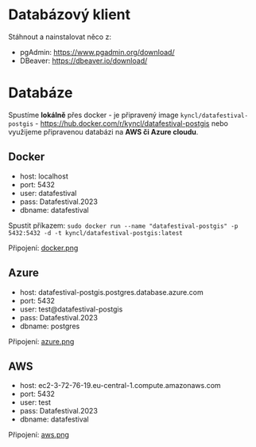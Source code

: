 # Databázový klient

Stáhnout a nainstalovat něco z: 

- pgAdmin: https://www.pgadmin.org/download/
- DBeaver: https://dbeaver.io/download/

# Databáze

Spustíme **lokálně** přes docker - je připravený image `kyncl/datafestival-postgis` - https://hub.docker.com/r/kyncl/datafestival-postgis 
nebo využijeme připravenou databázi na **AWS či Azure cloudu**.

## Docker

- host: localhost
- port: 5432
- user: datafestival
- pass: Datafestival.2023
- dbname: datafestival

Spustit příkazem: `sudo docker run --name "datafestival-postgis" -p 5432:5432 -d -t kyncl/datafestival-postgis:latest`

Připojení: [docker.png](docker.png)

## Azure

- host: datafestival-postgis.postgres.database.azure.com
- port: 5432
- user: test@datafestival-postgis
- pass: Datafestival.2023
- dbname: postgres

Připojení: [azure.png](azure.png)

## AWS

- host: ec2-3-72-76-19.eu-central-1.compute.amazonaws.com
- port: 5432
- user: test
- pass: Datafestival.2023
- dbname: datafestival

Připojení: [aws.png](aws.png)
